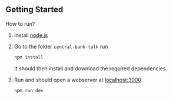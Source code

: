 ## Getting Started
How to run?

1. Install [node.js](https://nodejs.org/en/download/prebuilt-installer)

2. Go to the folder `central-bank-talk` run
    ```bash
    npm install
    ```
    It should then install and download the required dependencies.

3. Run and should open a webserver at [localhost:3000](localhost:3000):
    ```bash
    npm run dev
    ```
